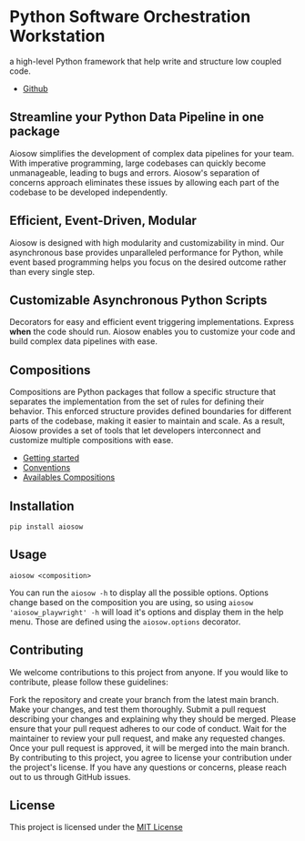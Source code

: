# **P**ython **S**oftware **O**rchestration **W**orkstation

a high-level Python framework that help write and structure low coupled code.

- [Github](https://github.com/exorde-labs/aiosow) 

## Streamline your Python Data Pipeline in one package
Aiosow simplifies the development of complex data pipelines for your team. 
With imperative programming, large codebases can quickly become unmanageable, 
leading to bugs and errors. Aiosow's separation of concerns approach 
eliminates these issues by allowing each part of the codebase to be developed independently.

## Efficient, Event-Driven, Modular
Aiosow is designed with high modularity and customizability in mind.
Our asynchronous base provides unparalleled performance for Python, while event based programming helps you focus on the desired outcome 
rather than every single step.

## Customizable Asynchronous Python Scripts
Decorators for easy and efficient event triggering implementations.
Express **when** the code should run. Aiosow enables you to customize your code
and build complex data pipelines with ease.

## Compositions

Compositions are Python packages that follow a specific structure that separates the implementation from the 
set of rules for defining their behavior. This enforced structure provides defined boundaries for different
parts of the codebase, making it easier to maintain and scale. As a result, Aiosow provides a set 
of tools that let developers interconnect and customize multiple compositions with ease.

- [Getting started]()
- [Conventions]()
- [Availables Compositions]()

## Installation

```
pip install aiosow
```

## Usage

```
aiosow <composition>
```

You can run the `aiosow -h` to display all the possible options.
Options change based on the composition you are using, so using `aiosow 'aiosow_playwright' -h`
will load it's options and display them in the help menu. 
Those are defined using the `aiosow.options` decorator.

## Contributing

We welcome contributions to this project from anyone. If you would like to contribute, please follow these guidelines:

Fork the repository and create your branch from the latest main branch.
Make your changes, and test them thoroughly.
Submit a pull request describing your changes and explaining why they should be merged. Please ensure that your pull request adheres to our code of conduct.
Wait for the maintainer to review your pull request, and make any requested changes.
Once your pull request is approved, it will be merged into the main branch.
By contributing to this project, you agree to license your contribution under the project's license. If you have any questions or concerns, please reach out to us through GitHub issues.

## License

This project is licensed under the [MIT License](https://opensource.org/license/mit/)
